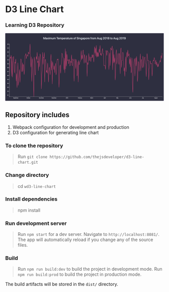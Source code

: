 # D3 Line Chart
### Learning D3 Repository

![](https://github.com/thejsdeveloper/d3-line-chart/blob/master/src/assets/images/line-chart.png)

## Repository includes 

 1. Webpack configuration for development and production
 2. D3 configuration for generating line chart


### To clone the repository
> Run `git clone https://github.com/thejsdeveloper/d3-line-chart.git`

### Change directory
> cd `wd3-line-chart`

### Install dependencies
> npm install 

### Run development server

> Run `npm start` for a dev server. Navigate to `http://localhost:8081/`. 
The app will automatically reload if you change any of the source files.

### Build

> Run `npm run build:dev` to build the project in development mode. 
> Run `npm run build:prod` to build the project in production mode. 

The build artifacts will be stored in the `dist/` directory.
